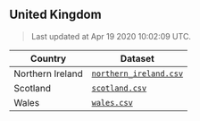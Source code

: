 ## United Kingdom

> Last updated at Apr 19 2020 10:02:09 UTC.


| Country | Dataset |
| ------ | ------- |
| Northern Ireland | [`northern_ireland.csv`](northern_ireland.csv) |
| Scotland | [`scotland.csv`](scotland.csv) |
| Wales | [`wales.csv`](wales.csv) |
